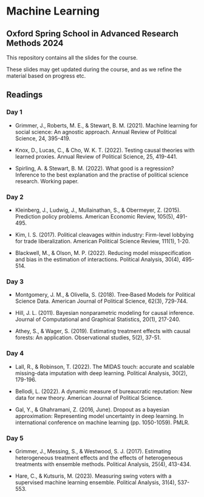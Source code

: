 # Machine Learning

## Oxford Spring School in Advanced Research Methods 2024

This repository contains all the slides for the course.

These slides may get updated during the course, and as we refine the material based on progress etc.

## Readings

### Day 1

* Grimmer, J., Roberts, M. E., & Stewart, B. M. (2021). Machine learning for social science: An agnostic approach. Annual Review of Political Science, 24, 395-419. 

* Knox, D., Lucas, C., & Cho, W. K. T. (2022). Testing causal theories with learned proxies. Annual Review of Political Science, 25, 419-441. 

* Spirling, A. & Stewart, B. M. (2022). What good is a regression? Inference to the best explanation and the practise of political science research. Working paper. 

### Day 2

* Kleinberg, J., Ludwig, J., Mullainathan, S., & Obermeyer, Z. (2015). Prediction policy problems. American Economic Review, 105(5), 491-495. 

* Kim, I. S. (2017). Political cleavages within industry: Firm-level lobbying for trade liberalization. American Political Science Review, 111(1), 1-20. 

* Blackwell, M., & Olson, M. P. (2022). Reducing model misspecification and bias in the estimation of interactions. Political Analysis, 30(4), 495-514. 

### Day 3

* Montgomery, J. M., & Olivella, S. (2018). Tree‐Based Models for Political Science Data. American Journal of Political Science, 62(3), 729-744. 

* Hill, J. L. (2011). Bayesian nonparametric modeling for causal inference. Journal of Computational and Graphical Statistics, 20(1), 217-240. 

* Athey, S., & Wager, S. (2019). Estimating treatment effects with causal forests: An application. Observational studies, 5(2), 37-51. 

### Day 4

* Lall, R., & Robinson, T. (2022). The MIDAS touch: accurate and scalable missing-data imputation with deep learning. Political Analysis, 30(2), 179-196. 

* Bellodi, L. (2022). A dynamic measure of bureaucratic reputation: New data for new theory. American Journal of Political Science. 

* Gal, Y., & Ghahramani, Z. (2016, June). Dropout as a bayesian approximation: Representing model uncertainty in deep learning. In international conference on machine learning (pp. 1050-1059). PMLR. 

### Day 5

* Grimmer, J., Messing, S., & Westwood, S. J. (2017). Estimating heterogeneous treatment effects and the effects of heterogeneous treatments with ensemble methods. Political Analysis, 25(4), 413-434. 

* Hare, C., & Kutsuris, M. (2023). Measuring swing voters with a supervised machine learning ensemble. Political Analysis, 31(4), 537-553. 